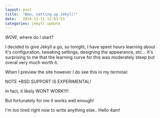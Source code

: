 ```yaml
---
layout: post
title:  "Woo, setting up Jekyll!"
date:   2014-11-11 12:03:53
categories: jekyll update
---
```


*WOW*, where do I start?

I decided to give Jekyll a go, so tonight, I have spent hours learning about it's configuration, tweaking settings, designing the 
appearance, etc... It's surprising to me that the learning curve for this was moderately steep but overal very much worth it.

When I preview the site however I do see this in my terminal:

  NOTE *BSD SUPPORT IS EXPERIMENTAL!

  In fact, it likely WONT WORK!!!!

But fortunately for me it works well enough!

I'm too tired right now to write anything else.. Hello 4am!
